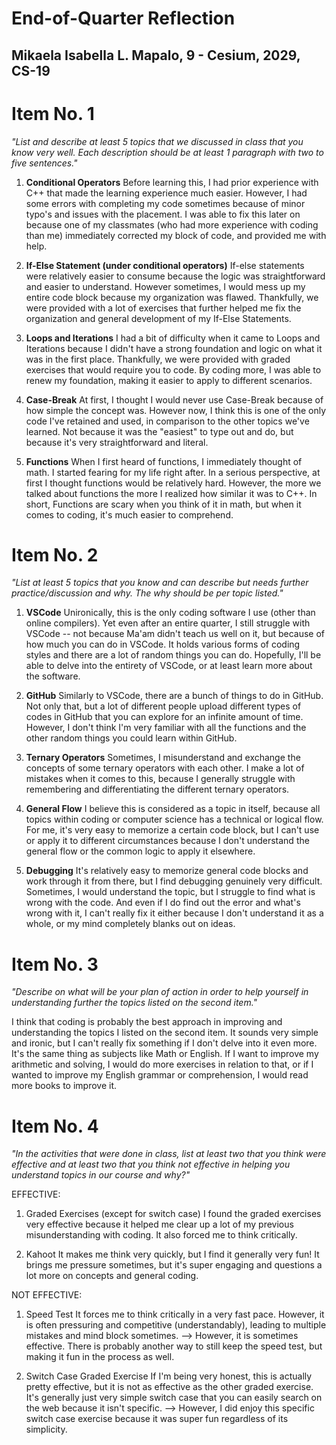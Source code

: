 # End-of-Quarter Reflection 
## Mikaela Isabella L. Mapalo, 9 - Cesium, 2029, CS-19

# Item No. 1
*"List and describe at least 5 topics that we discussed in class that you know very well. Each description should be at least 1 paragraph with two to five sentences."*

1. **Conditional Operators**
Before learning this, I had prior experience with C++ that made the learning experience much easier. However, I had some errors with completing my code sometimes because of minor typo's and issues with the placement. I was able to fix this later on because one of my classmates (who had more experience with coding than me) immediately corrected my block of code, and provided me with help. 

2. **If-Else Statement (under conditional operators)**
If-else statements were relatively easier to consume because the logic was straightforward and easier to understand. However sometimes, I would mess up my entire code block because my organization was flawed. Thankfully, we were provided with a lot of exercises that further helped me fix the organization and general development of my If-Else Statements.

3. **Loops and Iterations**
I had a bit of difficulty when it came to Loops and Iterations because I didn't have a strong foundation and logic on what it was in the first place. Thankfully, we were provided with graded exercises that would require you to code. By coding more, I was able to renew my foundation, making it easier to apply to different scenarios. 

4. **Case-Break**
At first, I thought I would never use Case-Break because of how simple the concept was. However now, I think this is one of the only code I've retained and used, in comparison to the other topics we've learned. Not because it was the "easiest" to type out and do, but because it's very straightforward and literal. 

5. **Functions**
When I first heard of functions, I immediately thought of math. I started fearing for my life right after. In a serious perspective, at first I thought functions would be relatively hard. However, the more we talked about functions the more I realized how similar it was to C++. In short, Functions are scary when you think of it in math, but when it comes to coding, it's much easier to comprehend. 

# Item No. 2
*"List at least 5 topics that you know and can describe but needs further practice/discussion and why. The why should be per topic listed."*

1. **VSCode**
Unironically, this is the only coding software I use (other than online compilers). Yet even after an entire quarter, I still struggle with VSCode -- not because Ma'am didn't teach us well on it, but because of how much you can do in VSCode. It holds various forms of coding styles and there are a lot of random things you can do. Hopefully, I'll be able to delve into the entirety of VSCode, or at least learn more about the software. 

2. **GitHub**
Similarly to VSCode, there are a bunch of things to do in GitHub. Not only that, but a lot of different people upload different types of codes in GitHub that you can explore for an infinite amount of time. However, I don't think I'm very familiar with all the functions and the other random things you could learn within GitHub. 

3. **Ternary Operators**
Sometimes, I misunderstand and exchange the concepts of some ternary operators with each other. I make a lot of mistakes when it comes to this, because I generally struggle with remembering and differentiating the different ternary operators. 

4. **General Flow**
I believe this is considered as a topic in itself, because all topics within coding or computer science has a technical or logical flow. For me, it's very easy to memorize a certain code block, but I can't use or apply it to different circumstances because I don't understand the general flow or the common logic to apply it elsewhere. 

5. **Debugging**
It's relatively easy to memorize general code blocks and work through it from there, but I find debugging genuinely very difficult. Sometimes, I would understand the topic, but I struggle to find what is wrong with the code. And even if I do find out the error and what's wrong with it, I can't really fix it either because I don't understand it as a whole, or my mind completely blanks out on ideas. 

# Item No. 3
*"Describe on what will be your plan of action in order to help yourself in understanding further the topics listed on the second item."*

I think that coding is probably the best approach in improving and understanding the topics I listed on the second item. It sounds very simple and ironic, but I can't really fix something if I don't delve into it even more. It's the same thing as subjects like Math or English. If I want to improve my arithmetic and solving, I would do more exercises in relation to that, or if I wanted to improve my English grammar or comprehension, I would read more books to improve it. 

# Item No. 4
*"In the activities that were done in class, list at least two that you think were effective and at least two that you think not effective in helping you understand topics in our course and why?"*

EFFECTIVE:
1. Graded Exercises (except for switch case)
I found the graded exercises very effective because it helped me clear up a lot of my previous misunderstanding with coding. It also forced me to think critically.

2. Kahoot
It makes me think very quickly, but I find it generally very fun! It brings me pressure sometimes, but it's super engaging and questions a lot more on concepts and general coding.

NOT EFFECTIVE:
1. Speed Test
It forces me to think critically in a very fast pace. However, it is often pressuring and competitive (understandably), leading to multiple mistakes and mind block sometimes.
--> However, it is sometimes effective. There is probably another way to still keep the speed test, but making it fun in the process as well. 

2. Switch Case Graded Exercise 
If I'm being very honest, this is actually pretty effective, but it is not as effective as the other graded exercise. It's generally just very simple switch case that you can easily search on the web because it isn't specific.
--> However, I did enjoy this specific switch case exercise because it was super fun regardless of its simplicity.